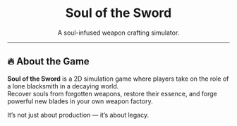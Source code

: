 <h1 align="center">Soul of the Sword</h1>
<p align="center">A soul-infused weapon crafting simulator.</p>

---

## 🔥 About the Game

**Soul of the Sword** is a 2D simulation game where players take on the role of a lone blacksmith in a decaying world.  
Recover souls from forgotten weapons, restore their essence, and forge powerful new blades in your own weapon factory.

It’s not just about production — it’s about legacy.
